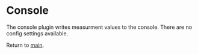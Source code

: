 # Console

The console plugin writes measurment values to the console. There are no config settings available.

Return to [main](./../Readme.md).
